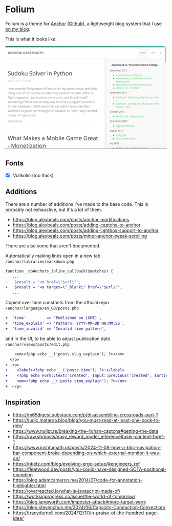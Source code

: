 # Folium

Folium is a theme for [Anchor](https://anchorcms.com) ([Github](https://github.com/anchorcms/anchor-cms)), a lightweight blog system that I use [on my blog](http://blog.alexbeals.com).

This is what it looks like:

![Folium screenshot](/Folium.png "Folium screenshot")

## Fonts
- [X] Vollkolm (too thick)

## Additions

There are a number of additions I've made to the base code. This is probably not exhaustive, but it's a lot of them.

* https://blog.alexbeals.com/posts/anchor-modifications
* https://blog.alexbeals.com/posts/adding-captcha-to-anchor
* https://blog.alexbeals.com/posts/adding-lightbox-support-to-anchor
* https://blog.alexbeals.com/posts/minor-anchor-tweak-scrolling

There are also some that aren't documented.

Automatically making links open in a new tab  
`/anchor/libraries/markdown.php`
```diff
function _doAnchors_inline_callback($matches) {
   ...
-   $result = "<a href=\"$url\"";
+   $result = "<a target=\"_blank\" href=\"$url\"";
   ...
```

Copied over time constants from the official repo
`/anchor/language/en_GB/posts.php`
```diff
+  'time'         => 'Published on (GMT)',
+  'time_explain' => 'Pattern: YYYY-MM-DD HH:MM:SS',
+  'time_invalid' => 'Invalid time pattern',
```

and in the UI, to be able to adjust publication date.
`/anchor/views/posts/edit.php`
```diff
    <em><?php echo __('posts.slug_explain'); ?></em>
  </p>
+  <p>
+    <label><?php echo __('posts.time'); ?>:</label>
+    <?php echo Form::text('created', Input::previous('created', $article->created)); ?>
+    <em><?php echo __('posts.time_explain'); ?></em>
+  </p>
```

## Inspiration
* https://m65digest.substack.com/p/disassembling-crossroads-part-1
* https://ludic.mataroa.blog/blog/you-must-read-at-least-one-book-to-ride/
* https://www.nullpt.rs/breaking-the-4chan-captcha#getting-the-data
* https://raw.sh/posts/easy_reward_model_inference#user-content-fnref-1
* https://www.joshtumath.uk/posts/2024-11-08-how-a-bbc-navigation-bar-component-broke-depending-on-which-external-monitor-it-was-on/
* https://ntietz.com/blog/evolving-ergo-setup/#engineers_ref
* https://fleetwood.dev/posts/you-could-have-designed-SOTA-positional-encoding
* https://blog.adamcameron.me/2014/07/code-for-annotation-highlighter.html
* https://overreacted.io/what-is-javascript-made-of/
* https://worksinprogress.co/issue/the-world-of-tomorrow/
* https://blog.langworth.com/imposter-attack#more-target-work
* https://blog.stevenchun.me/2024/06/Capacity-Conduction-Convection/
* https://tracydurnell.com/2024/12/17/in-praise-of-the-hundred-page-idea/